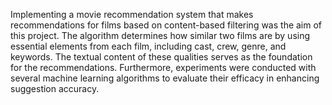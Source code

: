 Implementing a movie recommendation system that makes recommendations for films based on
content-based filtering was the aim of this project. The algorithm determines how similar two films
are by using essential elements from each film, including cast, crew, genre, and keywords. The textual
content of these qualities serves as the foundation for the recommendations. Furthermore, experiments
were conducted with several machine learning algorithms to evaluate their efficacy in enhancing
suggestion accuracy.
